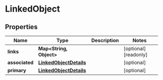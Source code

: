 

# LinkedObject


## Properties

| Name | Type | Description | Notes |
|------------ | ------------- | ------------- | -------------|
|**links** | **Map&lt;String, Object&gt;** |  |  [optional] [readonly] |
|**associated** | [**LinkedObjectDetails**](LinkedObjectDetails.md) |  |  [optional] |
|**primary** | [**LinkedObjectDetails**](LinkedObjectDetails.md) |  |  [optional] |



